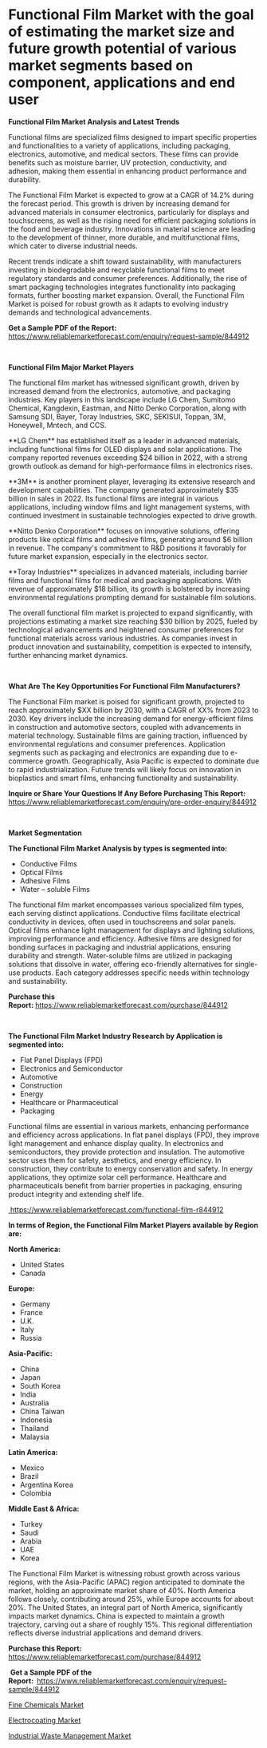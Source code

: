 <p><h1>Functional Film Market with the goal of estimating the market size and future growth potential of various market segments based on component, applications and end user</h1></p><p><strong>Functional Film Market Analysis and Latest Trends</strong></p>
<p><p>Functional films are specialized films designed to impart specific properties and functionalities to a variety of applications, including packaging, electronics, automotive, and medical sectors. These films can provide benefits such as moisture barrier, UV protection, conductivity, and adhesion, making them essential in enhancing product performance and durability.</p><p>The Functional Film Market is expected to grow at a CAGR of 14.2% during the forecast period. This growth is driven by increasing demand for advanced materials in consumer electronics, particularly for displays and touchscreens, as well as the rising need for efficient packaging solutions in the food and beverage industry. Innovations in material science are leading to the development of thinner, more durable, and multifunctional films, which cater to diverse industrial needs.</p><p>Recent trends indicate a shift toward sustainability, with manufacturers investing in biodegradable and recyclable functional films to meet regulatory standards and consumer preferences. Additionally, the rise of smart packaging technologies integrates functionality into packaging formats, further boosting market expansion. Overall, the Functional Film Market is poised for robust growth as it adapts to evolving industry demands and technological advancements.</p></p>
<p><strong>Get a Sample PDF of the Report:&nbsp;</strong> <a href="https://www.reliablemarketforecast.com/enquiry/request-sample/844912?utm_campaign=1080&utm_medium=2&utm_source=Github&utm_content=ia&utm_term=09112024&utm_id=functional-film">https://www.reliablemarketforecast.com/enquiry/request-sample/844912</a></p>
<p>&nbsp;</p>
<p><strong>Functional Film Major Market Players</strong></p>
<p><p>The functional film market has witnessed significant growth, driven by increased demand from the electronics, automotive, and packaging industries. Key players in this landscape include LG Chem, Sumitomo Chemical, Kangdexin, Eastman, and Nitto Denko Corporation, along with Samsung SDI, Bayer, Toray Industries, SKC, SEKISUI, Toppan, 3M, Honeywell, Mntech, and CCS.</p><p>**LG Chem** has established itself as a leader in advanced materials, including functional films for OLED displays and solar applications. The company reported revenues exceeding $24 billion in 2022, with a strong growth outlook as demand for high-performance films in electronics rises.</p><p>**3M** is another prominent player, leveraging its extensive research and development capabilities. The company generated approximately $35 billion in sales in 2022. Its functional films are integral in various applications, including window films and light management systems, with continued investment in sustainable technologies expected to drive growth.</p><p>**Nitto Denko Corporation** focuses on innovative solutions, offering products like optical films and adhesive films, generating around $6 billion in revenue. The company's commitment to R&D positions it favorably for future market expansion, especially in the electronics sector.</p><p>**Toray Industries** specializes in advanced materials, including barrier films and functional films for medical and packaging applications. With revenue of approximately $18 billion, its growth is bolstered by increasing environmental regulations prompting demand for sustainable film solutions.</p><p>The overall functional film market is projected to expand significantly, with projections estimating a market size reaching $30 billion by 2025, fueled by technological advancements and heightened consumer preferences for functional materials across various industries. As companies invest in product innovation and sustainability, competition is expected to intensify, further enhancing market dynamics.</p></p>
<p>&nbsp;</p>
<p><strong>What Are The Key Opportunities For Functional Film Manufacturers?</strong></p>
<p><p>The Functional Film market is poised for significant growth, projected to reach approximately $XX billion by 2030, with a CAGR of XX% from 2023 to 2030. Key drivers include the increasing demand for energy-efficient films in construction and automotive sectors, coupled with advancements in material technology. Sustainable films are gaining traction, influenced by environmental regulations and consumer preferences. Application segments such as packaging and electronics are expanding due to e-commerce growth. Geographically, Asia Pacific is expected to dominate due to rapid industrialization. Future trends will likely focus on innovation in bioplastics and smart films, enhancing functionality and sustainability.</p></p>
<p><strong>Inquire or Share Your Questions If Any Before Purchasing This Report:</strong> <a href="https://www.reliablemarketforecast.com/enquiry/pre-order-enquiry/844912?utm_campaign=1080&utm_medium=2&utm_source=Github&utm_content=ia&utm_term=09112024&utm_id=functional-film">https://www.reliablemarketforecast.com/enquiry/pre-order-enquiry/844912</a></p>
<p>&nbsp;</p>
<p><strong>Market Segmentation</strong></p>
<p><strong>The Functional Film Market Analysis by types is segmented into:</strong></p>
<p><ul><li>Conductive Films</li><li>Optical Films</li><li>Adhesive Films</li><li>Water – soluble Films</li></ul></p>
<p><p>The functional film market encompasses various specialized film types, each serving distinct applications. Conductive films facilitate electrical conductivity in devices, often used in touchscreens and solar panels. Optical films enhance light management for displays and lighting solutions, improving performance and efficiency. Adhesive films are designed for bonding surfaces in packaging and industrial applications, ensuring durability and strength. Water-soluble films are utilized in packaging solutions that dissolve in water, offering eco-friendly alternatives for single-use products. Each category addresses specific needs within technology and sustainability.</p></p>
<p><strong>Purchase this Report:&nbsp;</strong><a href="https://www.reliablemarketforecast.com/purchase/844912?utm_campaign=1080&utm_medium=2&utm_source=Github&utm_content=ia&utm_term=09112024&utm_id=functional-film">https://www.reliablemarketforecast.com/purchase/844912</a></p>
<p>&nbsp;</p>
<p><strong>The Functional Film Market Industry Research by Application is segmented into:</strong></p>
<p><ul><li>Flat Panel Displays (FPD)</li><li>Electronics and Semiconductor</li><li>Automotive</li><li>Construction</li><li>Energy</li><li>Healthcare or Pharmaceutical</li><li>Packaging</li></ul></p>
<p><p>Functional films are essential in various markets, enhancing performance and efficiency across applications. In flat panel displays (FPD), they improve light management and enhance display quality. In electronics and semiconductors, they provide protection and insulation. The automotive sector uses them for safety, aesthetics, and energy efficiency. In construction, they contribute to energy conservation and safety. In energy applications, they optimize solar cell performance. Healthcare and pharmaceuticals benefit from barrier properties in packaging, ensuring product integrity and extending shelf life.</p></p>
<p><a href="https://www.reliablemarketforecast.com/functional-film-r844912?utm_campaign=1080&utm_medium=2&utm_source=Github&utm_content=ia&utm_term=09112024&utm_id=functional-film">&nbsp;https://www.reliablemarketforecast.com/functional-film-r844912</a></p>
<p><strong>In terms of Region, the Functional Film Market Players available by Region are:</strong></p>
<p>
    <p> <strong> North America: </strong>
        <ul>
            <li>United States</li>
            <li>Canada</li>
        </ul>
        </p> 
    <p> <strong> Europe: </strong>
        <ul>
            <li>Germany</li>
            <li>France</li>
            <li>U.K.</li>
            <li>Italy</li>
            <li>Russia</li>
        </ul>
        </p> 
    <p> <strong> Asia-Pacific: </strong>
        <ul>
            <li>China</li>
            <li>Japan</li>
            <li>South Korea</li>
            <li>India</li>
            <li>Australia</li>
            <li>China Taiwan</li>
            <li>Indonesia</li>
            <li>Thailand</li>
            <li>Malaysia</li>
        </ul>
        </p> 
    <p> <strong> Latin America: </strong>
        <ul>
            <li>Mexico</li>
            <li>Brazil</li>
            <li>Argentina Korea</li>
            <li>Colombia</li>
        </ul>
        </p> 
    <p> <strong> Middle East & Africa: </strong>
        <ul>
            <li>Turkey</li>
            <li>Saudi</li>
            <li>Arabia</li>
            <li>UAE</li>
            <li>Korea</li>
        </ul>
    </p>
    </p>
<p><p>The Functional Film Market is witnessing robust growth across various regions, with the Asia-Pacific (APAC) region anticipated to dominate the market, holding an approximate market share of 40%. North America follows closely, contributing around 25%, while Europe accounts for about 20%. The United States, an integral part of North America, significantly impacts market dynamics. China is expected to maintain a growth trajectory, carving out a share of roughly 15%. This regional differentiation reflects diverse industrial applications and demand drivers.</p></p>
<p><strong>Purchase this Report: </strong><a href="https://www.reliablemarketforecast.com/purchase/844912?utm_campaign=1080&utm_medium=2&utm_source=Github&utm_content=ia&utm_term=09112024&utm_id=functional-film">https://www.reliablemarketforecast.com/purchase/844912</a></p>
<p>&nbsp;<strong>Get a Sample PDF of the Report:&nbsp;&nbsp;</strong><a href="https://www.reliablemarketforecast.com/enquiry/request-sample/844912?utm_campaign=1080&utm_medium=2&utm_source=Github&utm_content=ia&utm_term=09112024&utm_id=functional-film">https://www.reliablemarketforecast.com/enquiry/request-sample/844912</a></p>
<p><strong></strong></p>
<p><p><a href="https://github.com/iva0ei4r/Market-Research-Report-List-1/blob/main/fine-chemicals-market.md?utm_campaign=1080&utm_medium=2&utm_source=Github&utm_content=ia&utm_term=09112024&utm_id=functional-film">Fine Chemicals Market</a></p><p><a href="https://github.com/felipahorkby/Market-Research-Report-List-1/blob/main/electrocoating-market.md?utm_campaign=1080&utm_medium=2&utm_source=Github&utm_content=ia&utm_term=09112024&utm_id=functional-film">Electrocoating Market</a></p><p><a href="https://github.com/gdfhhhj/Market-Research-Report-List-6/blob/main/industrial-waste-management-market.md?utm_campaign=1080&utm_medium=2&utm_source=Github&utm_content=ia&utm_term=09112024&utm_id=functional-film">Industrial Waste Management Market</a></p></p>